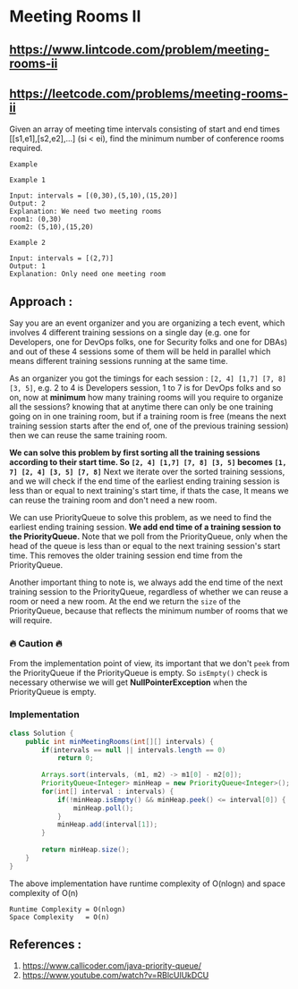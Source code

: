 # Meeting Rooms II
## https://www.lintcode.com/problem/meeting-rooms-ii
## https://leetcode.com/problems/meeting-rooms-ii

Given an array of meeting time intervals consisting of start and end times [[s1,e1],[s2,e2],...] (si < ei), find the minimum number of conference rooms required.

```
Example

Example 1

Input: intervals = [(0,30),(5,10),(15,20)]
Output: 2
Explanation: We need two meeting rooms
room1: (0,30)
room2: (5,10),(15,20)

Example 2

Input: intervals = [(2,7)]
Output: 1
Explanation: Only need one meeting room
```

## Approach :
Say you are an event organizer and you are organizing a tech event, which involves 4 different training sessions on a single day (e.g. one for Developers, one for DevOps folks, one for Security folks and one for DBAs) and out of these 4 sessions some of them will be held in parallel which means different training sessions running at the same time. 

As an organizer you got the timings for each session : `[2, 4] [1,7] [7, 8] [3, 5]`, e.g. 2 to 4 is Developers session, 1 to 7 is for DevOps folks and so on, now at **minimum** how many training rooms will you require to organize all the sessions? knowing that at anytime there can only be one training going on in one training room, but if a training room is free (means the next training session starts after the end of, one of the previous training session) then we can reuse the same training room.

**We can solve this problem by first sorting all the training sessions according to their start time. 
So `[2, 4] [1,7] [7, 8] [3, 5]` becomes `[1, 7] [2, 4] [3, 5] [7, 8]`**
Next we iterate over the sorted training sessions, and we will check if the end time of the earliest ending training session is less than or equal to next training's start time, if thats the case, It means we can reuse the training room and don't need a new room.

We can use PriorityQueue to solve this problem, as we need to find the earliest ending training session.
**We add end time of a training session to the PriorityQueue.** Note that we poll from the PriorityQueue, only when the head of the queue is less than or equal to the next training session's start time. This removes the older training session end time from the PriorityQueue.

Another important thing to note is, we always add the end time of the next training session to the PriorityQueue, regardless of whether we can reuse a room or need a new room. At the end we return the `size` of the PriorityQueue, because that reflects the minimum number of rooms that we will require.

### :fire: Caution :fire:
From the implementation point of view, its important that we don't `peek` from the PriorityQueue if the PriorityQueue is empty. So `isEmpty()` check is necessary otherwise we will get **NullPointerException** when the PriorityQueue is empty.

### Implementation

```java
class Solution {
    public int minMeetingRooms(int[][] intervals) {
        if(intervals == null || intervals.length == 0)
            return 0;
        
        Arrays.sort(intervals, (m1, m2) -> m1[0] - m2[0]);
        PriorityQueue<Integer> minHeap = new PriorityQueue<Integer>();
        for(int[] interval : intervals) {
            if(!minHeap.isEmpty() && minHeap.peek() <= interval[0]) {
                minHeap.poll();
            }
            minHeap.add(interval[1]);
        }
        
        return minHeap.size();
    }
}
```

The above implementation have runtime complexity of O(nlogn) and space complexity of O(n)

```
Runtime Complexity = O(nlogn)
Space Complexity   = O(n)
```

## References :
1. https://www.callicoder.com/java-priority-queue/
2. https://www.youtube.com/watch?v=RBlcUlUkDCU
